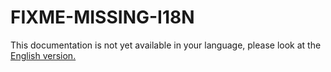 # FIXME-MISSING-I18N

This documentation is not yet available in your language, please look at the [English version.](../../EN/administration/exploitation-administration.md)